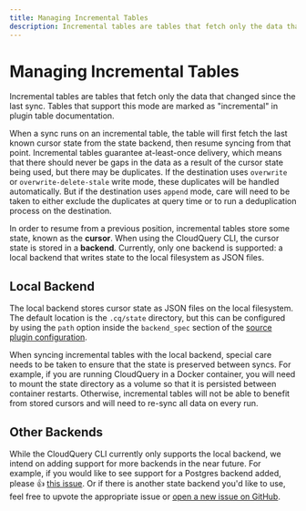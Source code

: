 ```yaml
---
title: Managing Incremental Tables
description: Incremental tables are tables that fetch only the data that changed since the last sync. Tables that support this mode are marked as "incremental" in plugin table documentation.
---
```


# Managing Incremental Tables

Incremental tables are tables that fetch only the data that changed since the last sync. Tables that support this mode are marked as "incremental" in plugin table documentation.

When a sync runs on an incremental table, the table will first fetch the last known cursor state from the state backend, then resume syncing from that point. Incremental tables guarantee at-least-once delivery, which means that there should never be gaps in the data as a result of the cursor state being used, but there may be duplicates. If the destination uses `overwrite` or `overwrite-delete-stale` write mode, these duplicates will be handled automatically. But if the destination uses `append` mode, care will need to be taken to either exclude the duplicates at query time or to run a deduplication process on the destination. 

In order to resume from a previous position, incremental tables store some state, known as the **cursor**. When using the CloudQuery CLI, the cursor state is stored in a **backend**. Currently, only one backend is supported: a local backend that writes state to the local filesystem as JSON files.

## Local Backend

The local backend stores cursor state as JSON files on the local filesystem. The default location is the `.cq/state` directory, but this can be configured by using the `path` option inside the `backend_spec` section of the [source plugin configuration](/docs/reference/source-spec#backend_spec).

When syncing incremental tables with the local backend, special care needs to be taken to ensure that the state is preserved between syncs. For example, if you are running CloudQuery in a Docker container, you will need to mount the state directory as a volume so that it is persisted between container restarts. Otherwise, incremental tables will not be able to benefit from stored cursors and will need to re-sync all data on every run. 

## Other Backends

While the CloudQuery CLI currently only supports the local backend, we intend on adding support for more backends in the near future. For example, if you would like to see support for a Postgres backend added, please 👍 [this issue](https://github.com/cloudquery/cloudquery/issues/6665). Or if there is another state backend you'd like to use, feel free to upvote the appropriate issue or [open a new issue on GitHub](https://github.com/cloudquery/cloudquery/issues).
